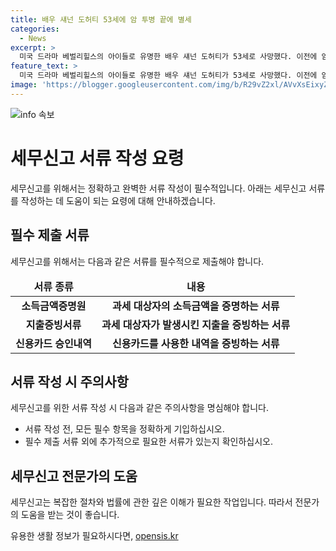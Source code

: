 ```yaml
---
title: 배우 섀넌 도허티 53세에 암 투병 끝에 별세
categories:
  - News
excerpt: >
  미국 드라마 베벌리힐스의 아이들로 유명한 배우 섀넌 도허티가 53세로 사망했다. 이전에 암 진단을 받고 투병 중이었으며, 팟캐스트를 통해 암과의 싸움을 이야기하기도 했다. 1990년대에 미국을 대표하는 드라마인 베벌리힐스의 아이들에서 브렌다 월시 역을 맡아 큰 사랑을 받았으나, 드라마 출연 중에 갈등과 자주 지각하는 등의 이슈로 하차했다. 또한, 사생활 문제로 연예매체에 자주 다뤄졌으며, 여러 번의 결혼과 이혼을 경험하기도 했다. 도허티의 사망에 충격을 받은 동료 배우들이 슬픔을 표했다.
feature_text: >
  미국 드라마 베벌리힐스의 아이들로 유명한 배우 섀넌 도허티가 53세로 사망했다. 이전에 암 진단을 받고 투병 중이었으며, 팟캐스트를 통해 암과의 싸움을 이야기하기도 했다. 1990년대에 미국을 대표하는 드라마인 베벌리힐스의 아이들에서 브렌다 월시 역을 맡아 큰 사랑을 받았으나, 드라마 출연 중에 갈등과 자주 지각하는 등의 이슈로 하차했다. 또한, 사생활 문제로 연예매체에 자주 다뤄졌으며, 여러 번의 결혼과 이혼을 경험하기도 했다. 도허티의 사망에 충격을 받은 동료 배우들이 슬픔을 표했다.
image: 'https://blogger.googleusercontent.com/img/b/R29vZ2xl/AVvXsEixyZcFfHzMRdzZMjFBmAUKJYCLCGyLL1o632UiGVXcaFdKo_bkvkuCioo0uUKlGfBVcT3P84aROyZIXSBEx3Aw5nCQ3pTgDom1WDC4m8eifvWiAmWEEVb4x6G_l8C0QH225ldMjyaFvpxGEBGNO37VmDTDMHGhJPq73UglMfDca1-0aw/s1600/blogspot.png'
---
```


<p><img src="https://blogger.googleusercontent.com/img/b/R29vZ2xl/AVvXsEixyZcFfHzMRdzZMjFBmAUKJYCLCGyLL1o632UiGVXcaFdKo_bkvkuCioo0uUKlGfBVcT3P84aROyZIXSBEx3Aw5nCQ3pTgDom1WDC4m8eifvWiAmWEEVb4x6G_l8C0QH225ldMjyaFvpxGEBGNO37VmDTDMHGhJPq73UglMfDca1-0aw/s1600/blogspot.png" alt="info 속보" /></p>

<h1 data-ke-size="size26"><b>세무신고 서류 작성 요령</b></h1>

<p data-ke-size="size16"></p>

<p>세무신고를 위해서는 정확하고 완벽한 서류 작성이 필수적입니다. 아래는 세무신고 서류를 작성하는 데 도움이 되는 요령에 대해 안내하겠습니다.</p>

<h2 data-ke-size="size24">필수 제출 서류</h2>

<p data-ke-size="size16">세무신고를 위해서는 다음과 같은 서류를 필수적으로 제출해야 합니다.</p>

<table>
<thead>
<tr>
<td style="text-align: center; height: 17px;"><b>서류 종류</b></td>
<td style="text-align: center; height: 17px;"><b>내용</b></td>
</tr>
</thead>
<tbody>
<tr>
<td style="text-align: center; height: 17px;"><b>소득금액증명원</b></td>
<td style="text-align: center; height: 17px;"><b>과세 대상자의 소득금액을 증명하는 서류</b></td>
</tr>
<tr>
<td style="text-align: center; height: 17px;"><b>지출증빙서류</b></td>
<td style="text-align: center; height: 17px;"><b>과세 대상자가 발생시킨 지출을 증빙하는 서류</b></td>
</tr>
<tr>
<td style="text-align: center; height: 17px;"><b>신용카드 승인내역</b></td>
<td style="text-align: center; height: 17px;"><b>신용카드를 사용한 내역을 증빙하는 서류</b></td>
</tr>
</tbody>
</table>

<p data-ke-size="size16"></p>

<h2 data-ke-size="size24">서류 작성 시 주의사항</h2>

<p data-ke-size="size16">세무신고를 위한 서류 작성 시 다음과 같은 주의사항을 명심해야 합니다.</p>

<ul>
<li>서류 작성 전, 모든 필수 항목을 정확하게 기입하십시오.</li>
<li>필수 제출 서류 외에 추가적으로 필요한 서류가 있는지 확인하십시오.</li>
</ul>

<h2 data-ke-size="size24">세무신고 전문가의 도움</h2>

<p data-ke-size="size16">세무신고는 복잡한 절차와 법률에 관한 깊은 이해가 필요한 작업입니다. 따라서 전문가의 도움을 받는 것이 좋습니다.</p>

<p data-ke-size="size16"></p>
유용한 생활 정보가 필요하시다면, <a href="https://opensis.kr" rel="dofollow">opensis.kr</a>


